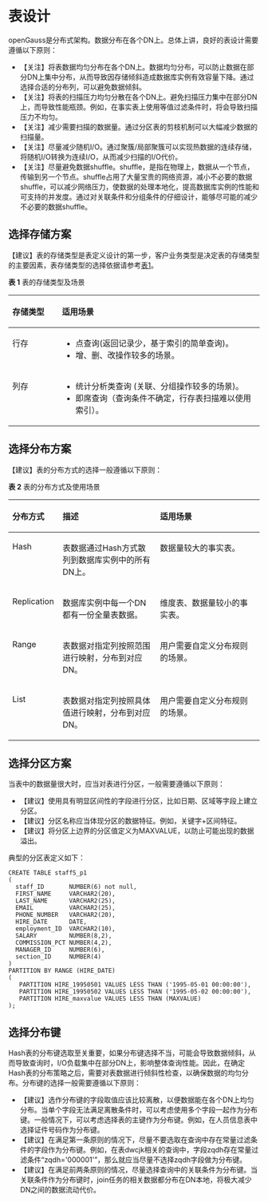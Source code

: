 # 表设计<a name="ZH-CN_TOPIC_0000001102987918"></a>

openGauss是分布式架构。数据分布在各个DN上。总体上讲，良好的表设计需要遵循以下原则：

-   【关注】将表数据均匀分布在各个DN上。数据均匀分布，可以防止数据在部分DN上集中分布，从而导致因存储倾斜造成数据库实例有效容量下降。通过选择合适的分布列，可以避免数据倾斜。
-   【关注】将表的扫描压力均匀分散在各个DN上。避免扫描压力集中在部分DN上，而导致性能瓶颈。例如，在事实表上使用等值过滤条件时，将会导致扫描压力不均匀。
-   【关注】减少需要扫描的数据量。通过分区表的剪枝机制可以大幅减少数据的扫描量。
-   【关注】尽量减少随机I/O。通过聚簇/局部聚簇可以实现热数据的连续存储，将随机I/O转换为连续I/O，从而减少扫描的I/O代价。
-   【关注】尽量避免数据shuffle。shuffle，是指在物理上，数据从一个节点，传输到另一个节点。shuffle占用了大量宝贵的网络资源，减小不必要的数据shuffle，可以减少网络压力，使数据的处理本地化，提高数据库实例的性能和可支持的并发度。通过对关联条件和分组条件的仔细设计，能够尽可能的减少不必要的数据shuffle。

## 选择存储方案<a name="section189043059150"></a>

【建议】表的存储类型是表定义设计的第一步，客户业务类型是决定表的存储类型的主要因素，表存储类型的选择依据请参考[表1](#table3891877)。

**表 1**  表的存储类型及场景

<a name="table3891877"></a>
<table><thead align="left"><tr id="row12104456"><th class="cellrowborder" valign="top" width="19.73%" id="mcps1.2.3.1.1"><p id="p40936856"><a name="p40936856"></a><a name="p40936856"></a>存储类型</p>
</th>
<th class="cellrowborder" valign="top" width="80.27%" id="mcps1.2.3.1.2"><p id="p46632853"><a name="p46632853"></a><a name="p46632853"></a>适用场景</p>
</th>
</tr>
</thead>
<tbody><tr id="row38265132"><td class="cellrowborder" valign="top" width="19.73%" headers="mcps1.2.3.1.1 "><p id="p12468015"><a name="p12468015"></a><a name="p12468015"></a>行存</p>
</td>
<td class="cellrowborder" valign="top" width="80.27%" headers="mcps1.2.3.1.2 "><a name="ul61112063105242"></a><a name="ul61112063105242"></a><ul id="ul61112063105242"><li>点查询(返回记录少，基于索引的简单查询)。</li><li>增、删、改操作较多的场景。</li></ul>
</td>
</tr>
<tr id="row64051613"><td class="cellrowborder" valign="top" width="19.73%" headers="mcps1.2.3.1.1 "><p id="p20798169"><a name="p20798169"></a><a name="p20798169"></a>列存</p>
</td>
<td class="cellrowborder" valign="top" width="80.27%" headers="mcps1.2.3.1.2 "><a name="ul38359637105253"></a><a name="ul38359637105253"></a><ul id="ul38359637105253"><li>统计分析类查询 (关联、分组操作较多的场景)。</li><li>即席查询（查询条件不确定，行存表扫描难以使用索引）。</li></ul>
</td>
</tr>
</tbody>
</table>

## 选择分布方案<a name="section4953718391536"></a>

【建议】表的分布方式的选择一般遵循以下原则： 

**表 2**  表的分布方式及使用场景

<a name="table56061421"></a>
<table><thead align="left"><tr id="row28830064"><th class="cellrowborder" valign="top" width="19.99%" id="mcps1.2.4.1.1"><p id="p1734838511855"><a name="p1734838511855"></a><a name="p1734838511855"></a>分布方式</p>
</th>
<th class="cellrowborder" valign="top" width="38.79%" id="mcps1.2.4.1.2"><p id="p5210823411855"><a name="p5210823411855"></a><a name="p5210823411855"></a>描述</p>
</th>
<th class="cellrowborder" valign="top" width="41.22%" id="mcps1.2.4.1.3"><p id="p5583513911855"><a name="p5583513911855"></a><a name="p5583513911855"></a>适用场景</p>
</th>
</tr>
</thead>
<tbody><tr id="row4741815"><td class="cellrowborder" valign="top" width="19.99%" headers="mcps1.2.4.1.1 "><p id="p48542757"><a name="p48542757"></a><a name="p48542757"></a>Hash</p>
</td>
<td class="cellrowborder" valign="top" width="38.79%" headers="mcps1.2.4.1.2 "><p id="p39649219"><a name="p39649219"></a><a name="p39649219"></a>表数据通过Hash方式散列到数据库实例中的所有DN上。</p>
</td>
<td class="cellrowborder" valign="top" width="41.22%" headers="mcps1.2.4.1.3 "><p id="p57470137"><a name="p57470137"></a><a name="p57470137"></a>数据量较大的事实表。</p>
</td>
</tr>
<tr id="row47469189"><td class="cellrowborder" valign="top" width="19.99%" headers="mcps1.2.4.1.1 "><p id="p19799091"><a name="p19799091"></a><a name="p19799091"></a>Replication</p>
</td>
<td class="cellrowborder" valign="top" width="38.79%" headers="mcps1.2.4.1.2 "><p id="p1648503511217"><a name="p1648503511217"></a><a name="p1648503511217"></a>数据库实例中每一个DN都有一份全量表数据。</p>
</td>
<td class="cellrowborder" valign="top" width="41.22%" headers="mcps1.2.4.1.3 "><p id="p46187709"><a name="p46187709"></a><a name="p46187709"></a>维度表、数据量较小的事实表。</p>
</td>
</tr>
<tr id="row2961113710918"><td class="cellrowborder" valign="top" width="19.99%" headers="mcps1.2.4.1.1 "><p id="p29615371797"><a name="p29615371797"></a><a name="p29615371797"></a>Range</p>
</td>
<td class="cellrowborder" valign="top" width="38.79%" headers="mcps1.2.4.1.2 "><p id="p97332018171517"><a name="p97332018171517"></a><a name="p97332018171517"></a>表数据对指定列按照范围进行映射，分布到对应DN。</p>
</td>
<td class="cellrowborder" valign="top" width="41.22%" headers="mcps1.2.4.1.3 "><p id="p177126187156"><a name="p177126187156"></a><a name="p177126187156"></a>用户需要自定义分布规则的场景。</p>
</td>
</tr>
<tr id="row65888431916"><td class="cellrowborder" valign="top" width="19.99%" headers="mcps1.2.4.1.1 "><p id="p95881043598"><a name="p95881043598"></a><a name="p95881043598"></a>List</p>
</td>
<td class="cellrowborder" valign="top" width="38.79%" headers="mcps1.2.4.1.2 "><p id="p1658815431596"><a name="p1658815431596"></a><a name="p1658815431596"></a>表数据对指定列按照具体值进行映射，分布到对应DN。</p>
</td>
<td class="cellrowborder" valign="top" width="41.22%" headers="mcps1.2.4.1.3 "><p id="p205881431499"><a name="p205881431499"></a><a name="p205881431499"></a>用户需要自定义分布规则的场景。</p>
</td>
</tr>
</tbody>
</table>

## 选择分区方案<a name="section3098621691543"></a>

当表中的数据量很大时，应当对表进行分区，一般需要遵循以下原则：

-   【建议】使用具有明显区间性的字段进行分区，比如日期、区域等字段上建立分区。
-   【建议】分区名称应当体现分区的数据特征。例如，关键字+区间特征。
-   【建议】将分区上边界的分区值定义为MAXVALUE，以防止可能出现的数据溢出。

典型的分区表定义如下：

```
CREATE TABLE staffS_p1
(
  staff_ID       NUMBER(6) not null,
  FIRST_NAME     VARCHAR2(20),
  LAST_NAME      VARCHAR2(25),
  EMAIL          VARCHAR2(25),
  PHONE_NUMBER   VARCHAR2(20),
  HIRE_DATE      DATE,
  employment_ID  VARCHAR2(10),
  SALARY         NUMBER(8,2),
  COMMISSION_PCT NUMBER(4,2),
  MANAGER_ID     NUMBER(6),
  section_ID     NUMBER(4)
)
PARTITION BY RANGE (HIRE_DATE)
( 
   PARTITION HIRE_19950501 VALUES LESS THAN ('1995-05-01 00:00:00'),
   PARTITION HIRE_19950502 VALUES LESS THAN ('1995-05-02 00:00:00'),
   PARTITION HIRE_maxvalue VALUES LESS THAN (MAXVALUE)
);
```

## 选择分布键<a name="section1304242791554"></a>

Hash表的分布键选取至关重要，如果分布键选择不当，可能会导致数据倾斜，从而导致查询时，I/O负载集中在部分DN上，影响整体查询性能。因此，在确定Hash表的分布策略之后，需要对表数据进行倾斜性检查，以确保数据的均匀分布。分布键的选择一般需要遵循以下原则：

-   【建议】选作分布键的字段取值应该比较离散，以便数据能在各个DN上均匀分布。当单个字段无法满足离散条件时，可以考虑使用多个字段一起作为分布键。一般情况下，可以考虑选择表的主键作为分布键。例如，在人员信息表中选择证件号码作为分布键。
-   【建议】在满足第一条原则的情况下，尽量不要选取在查询中存在常量过滤条件的字段作为分布键。例如，在表dwcjk相关的查询中，字段zqdh存在常量过滤条件“zqdh='000001'”，那么就应当尽量不选择zqdh字段做为分布键。
-   【建议】在满足前两条原则的情况，尽量选择查询中的关联条件为分布键。当关联条件作为分布键时，join任务的相关数据都分布在DN本地，将极大减少DN之间的数据流动代价。


